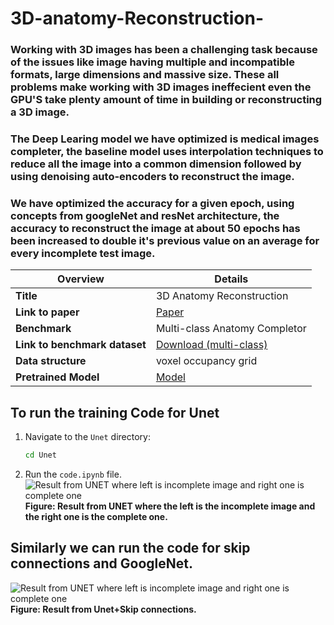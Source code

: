 # 3D-anatomy-Reconstruction-
### Working with 3D images has been a challenging task because of the issues like image having multiple and incompatible formats, large dimensions and massive size. These all problems make working with 3D images ineffecient even the GPU'S take plenty amount of time in building or reconstructing a 3D image.
### The Deep Learing model we have optimized is medical images completer, the baseline model uses interpolation techniques to reduce all the image into a common dimension followed by using denoising auto-encoders to reconstruct the image.
### We have optimized the accuracy for a given epoch, using concepts from googleNet and resNet architecture, the accuracy to reconstruct the image at about 50 epochs has been increased to double it's previous value on an average for every incomplete test image. 


| Overview       | Details |
| -------------- | ------- |
| **Title**      | 3D Anatomy Reconstruction |
| **Link to paper** | [Paper](https://arxiv.org/abs/2309.04956) |
| **Benchmark**  | Multi-class Anatomy Completor |
| **Link to benchmark dataset** | [Download (multi-class)](https://files.icg.tugraz.at/f/b0623306eb9246be8c3c/?dl=1) |
| **Data structure** | voxel occupancy grid |
| **Pretrained Model** | [Model](https://drive.google.com/drive/folders/15iy86nhCFKLpnIPgxniZjJqspSbZv3Ub?usp=drive_link ) |

## To run the training Code for Unet

1. Navigate to the `Unet` directory:
    ```sh
    cd Unet
    ```
2. Run the `code.ipynb` file.
![Result from UNET where left is incomplete image and right one is complete one](https://github.com/krishmittal1301/3D-anatomy-completer-/blob/main/Unet/WhatsApp%20Image%202024-05-07%20at%2010.55.53_28ebe640.jpg)
**Figure: Result from UNET where the left is the incomplete image and the right one is the complete one.**


## Similarly we can run the code for skip connections and GoogleNet.
![Result from UNET where left is incomplete image and right one is complete one](https://github.com/krishmittal1301/3D-anatomy-completer-/blob/main/Unet%2BSkip/WhatsApp%20Image%202024-05-14%20at%2016.10.08_2b9a161b.jpg)
**Figure: Result from Unet+Skip connections.**

